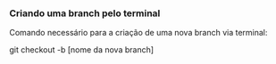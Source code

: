 ### Criando uma branch pelo terminal

Comando necessário para a criação de uma nova branch via terminal:

git checkout -b [nome da nova branch]